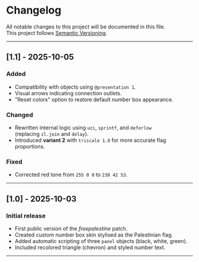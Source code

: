 # Changelog

All notable changes to this project will be documented in this file.  
This project follows [Semantic Versioning](https://semver.org/).

---

## [1.1] - 2025-10-05

### Added
- Compatibility with objects using `@presentation 1`.
- Visual arrows indicating connection outlets.
- "Reset colors" option to restore default number box appearance.

### Changed
- Rewritten internal logic using `uzi`, `sprintf`, and `deferlow`  
  (replacing `zl.join` and `delay`).
- Introduced **variant 2** with `triscale 1.8` for more accurate flag proportions.

### Fixed
- Corrected red tone from `255 0 0` to `238 42 53`.

---

## [1.0] - 2025-10-03

### Initial release
- First public version of the *freepalestine* patch.
- Created custom number box skin stylised as the Palestinian flag.
- Added automatic scripting of three `panel` objects (black, white, green).
- Included recolored triangle (chevron) and styled number text.

---
